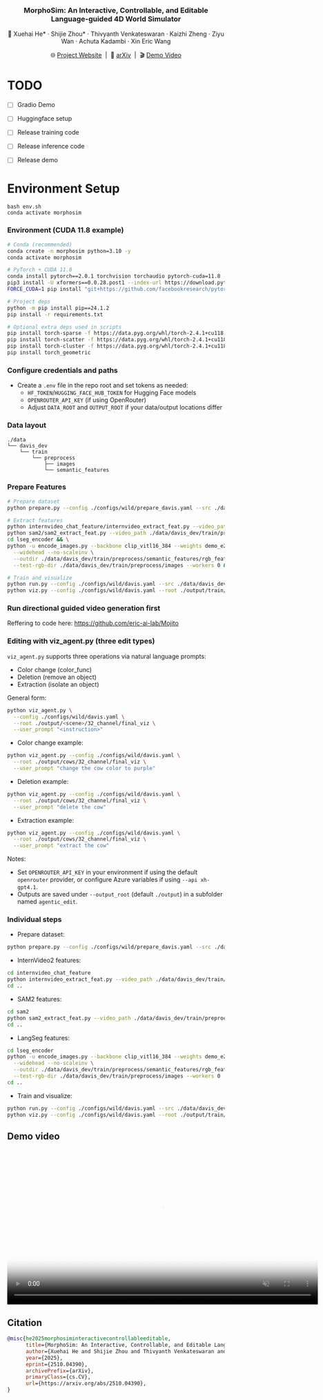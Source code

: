 <div align="center">

<h3>MorphoSim: An Interactive, Controllable, and Editable Language-guided 4D World Simulator</h3>

👤 Xuehai He* · Shijie Zhou* · Thivyanth Venkateswaran · Kaizhi Zheng · Ziyu Wan · Achuta Kadambi · Xin Eric Wang

🌐 <a href="https://morphosim.github.io/">Project Website</a> &nbsp;|&nbsp; 🔗 <a href="https://arxiv.org/abs/2510.04390">arXiv</a> &nbsp;|&nbsp; 🎬 <a href="#demo-video">Demo Video</a>

</div>



# TODO
- [ ] Gradio Demo
- [ ] Huggingface setup
- [ ] Release training code
- [ ] Release inference code
- [ ] Release demo


# Environment Setup

```
bash env.sh
conda activate morphosim
```

### Environment (CUDA 11.8 example)

```bash
# Conda (recommended)
conda create -n morphosim python=3.10 -y
conda activate morphosim

# PyTorch + CUDA 11.8
conda install pytorch==2.0.1 torchvision torchaudio pytorch-cuda=11.8 -c pytorch -c nvidia -y
pip3 install -U xformers==0.0.28.post1 --index-url https://download.pytorch.org/whl/cu118
FORCE_CUDA=1 pip install "git+https://github.com/facebookresearch/pytorch3d.git"

# Project deps
python -m pip install pip==24.1.2
pip install -r requirements.txt

# Optional extra deps used in scripts
pip install torch-sparse -f https://data.pyg.org/whl/torch-2.4.1+cu118.html
pip install torch-scatter -f https://data.pyg.org/whl/torch-2.4.1+cu118.html
pip install torch-cluster -f https://data.pyg.org/whl/torch-2.4.1+cu118.html
pip install torch_geometric
```

### Configure credentials and paths

- Create a `.env` file in the repo root and set tokens as needed:
  - `HF_TOKEN`/`HUGGING_FACE_HUB_TOKEN` for Hugging Face models
  - `OPENROUTER_API_KEY` (if using OpenRouter)
  - Adjust `DATA_ROOT` and `OUTPUT_ROOT` if your data/output locations differ

### Data layout

```
./data
└── davis_dev
    └── train
        └── preprocess
            ├── images
            └── semantic_features
```

### Prepare Features

```bash
# Prepare dataset
python prepare.py --config ./configs/wild/prepare_davis.yaml --src ./data/davis_dev/train

# Extract features
python internvideo_chat_feature/internvideo_extract_feat.py --video_path ./data/davis_dev/train/preprocess
python sam2/sam2_extract_feat.py --video_path ./data/davis_dev/train/preprocess
cd lseg_encoder && \
python -u encode_images.py --backbone clip_vitl16_384 --weights demo_e200.ckpt \
  --widehead --no-scaleinv \
  --outdir ./data/davis_dev/train/preprocess/semantic_features/rgb_feature_langseg \
  --test-rgb-dir ./data/davis_dev/train/preprocess/images --workers 0 && cd ..

# Train and visualize
python run.py --config ./configs/wild/davis.yaml --src ./data/davis_dev/train
python viz.py --config ./configs/wild/davis.yaml --root ./output/train/32_channel/final_viz --save ./output/train/final_viz

```

### Run directional guided video generation first
Reffering to code here:
https://github.com/eric-ai-lab/Mojito


### Editing with viz_agent.py (three edit types)

`viz_agent.py` supports three operations via natural language prompts:
- Color change (color_func)
- Deletion (remove an object)
- Extraction (isolate an object)

General form:
```bash
python viz_agent.py \
  --config ./configs/wild/davis.yaml \
  --root ./output/<scene>/32_channel/final_viz \
  --user_prompt "<instruction>"
```

- Color change example:
```bash
python viz_agent.py --config ./configs/wild/davis.yaml \
  --root ./output/cows/32_channel/final_viz \
  --user_prompt "change the cow color to purple"
```

- Deletion example:
```bash
python viz_agent.py --config ./configs/wild/davis.yaml \
  --root ./output/cows/32_channel/final_viz \
  --user_prompt "delete the cow"
```

- Extraction example:
```bash
python viz_agent.py --config ./configs/wild/davis.yaml \
  --root ./output/cows/32_channel/final_viz \
  --user_prompt "extract the cow"
```

Notes:
- Set `OPENROUTER_API_KEY` in your environment if using the default `openrouter` provider, or configure Azure variables if using `--api xh-gpt4.1`.
- Outputs are saved under `--output_root` (default `./output`) in a subfolder named `agentic_edit`.

### Individual steps

- Prepare dataset:
```bash
python prepare.py --config ./configs/wild/prepare_davis.yaml --src ./data/davis_dev/train
```




- InternVideo2 features:
```bash
cd internvideo_chat_feature
python internvideo_extract_feat.py --video_path ./data/davis_dev/train/preprocess
cd ..
```
- SAM2 features:
```bash
cd sam2
python sam2_extract_feat.py --video_path ./data/davis_dev/train/preprocess
cd ..
```
- LangSeg features:
```bash
cd lseg_encoder
python -u encode_images.py --backbone clip_vitl16_384 --weights demo_e200.ckpt \
  --widehead --no-scaleinv \
  --outdir ./data/davis_dev/train/preprocess/semantic_features/rgb_feature_langseg \
  --test-rgb-dir ./data/davis_dev/train/preprocess/images --workers 0
cd ..
```
- Train and visualize:
```bash
python run.py --config ./configs/wild/davis.yaml --src ./data/davis_dev/train
python viz.py --config ./configs/wild/davis.yaml --root ./output/train/32_channel/final_viz --save ./output/train/final_viz
```




## Demo video

<video controls width="720" muted playsinline poster="morphosim_thumbnail.jpg">
  <source src="MorphoSim.mp4" type="video/mp4">
  <a href="MorphoSim.mp4">direct link</a>.
</video>


## Citation
```bibtex
@misc{he2025morphosiminteractivecontrollableeditable,
      title={MorphoSim: An Interactive, Controllable, and Editable Language-guided 4D World Simulator}, 
      author={Xuehai He and Shijie Zhou and Thivyanth Venkateswaran and Kaizhi Zheng and Ziyu Wan and Achuta Kadambi and Xin Eric Wang},
      year={2025},
      eprint={2510.04390},
      archivePrefix={arXiv},
      primaryClass={cs.CV},
      url={https://arxiv.org/abs/2510.04390}, 
}
```
